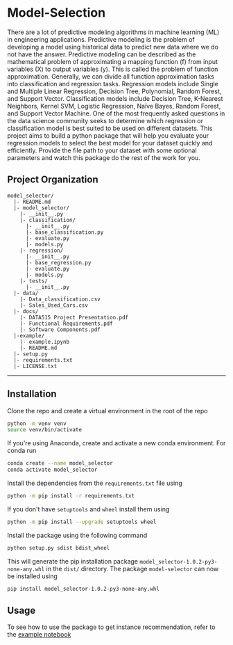 
# Model-Selection
There are a lot of predictive modeling algorithms in machine learning (ML) in engineering applications. Predictive modeling is the problem of developing a model using historical data to predict new data where we do not have the answer. Predictive modeling can be described as the mathematical problem of approximating a mapping function (f) from input variables (X) to output variables (y). This is called the problem of function approximation. Generally, we can divide all function approximation tasks into classification and regression tasks. 
Regression models include Single and Multiple Linear Regression, Decision Tree, Polynomial, Random Forest, and Support Vector. Classification models include Decision Tree, K-Nearest Neighbors, Kernel SVM, Logistic Regression, Naïve Bayes, Random Forest, and Support Vector Machine.
One of the most frequently asked questions in the data science community seeks to determine which regression or classification model is best suited to be used on different datasets. This project aims to build a python package that will help you evaluate your regression models to select the best model for your dataset quickly and efficiently. Provide the file path to your dataset with some optional parameters and watch this package do the rest of the work for you.

## Project Organization
```
model_selector/
  |- README.md
  |- model_selector/
    |- __init__.py
    |- classification/
      |- __init__.py
      |- base_classification.py
      |- evaluate.py
      |- models.py
    |- regression/
      |- __init__.py
      |- base_regression.py
      |- evaluate.py
      |- models.py
    |- tests/
      |- __init__.py
  |- data/
    |- Data_classification.csv
    |- Sales_Used_Cars.csv
  |- docs/
    |- DATA515 Project Presentation.pdf
    |- Functional Requirements.pdf
    |- Software Components.pdf
  |-example/
    |- example.ipynb
    |- README.md
  |- setup.py
  |- requirements.txt
  |- LICENSE.txt
```
---
## Installation
Clone the repo and create a virtual environment in the root of the repo
```bash
python -m venv venv
source venv/bin/activate
```
If you're using Anaconda, create and activate a new conda environment.
For conda run
```bash
conda create --name model_selector
conda activate model_selector
```

Install the dependencies from the `requirements.txt` file using
```bash
python -m pip install -r requirements.txt
```

If you don't have `setuptools` and `wheel` install them using
```bash
python -m pip install --upgrade setuptools wheel
```

Install the package using the following command
```bash
python setup.py sdist bdist_wheel
```

This will generate the pip installation package `model_selector-1.0.2-py3-none-any.whl` in the `dist/` directory.
The package `model-selector` can now be installed using

```bash
pip install model_selector-1.0.2-py3-none-any.whl
```

## Usage

To see how to use the package to get instance recommendation, 
refer to the [example notebook](example/example.ipynb)